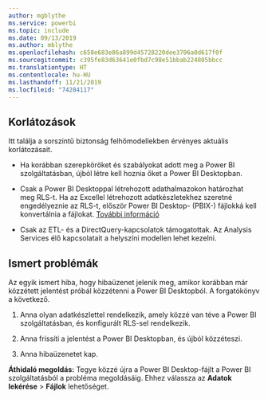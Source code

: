 ```yaml
---
author: mgblythe
ms.service: powerbi
ms.topic: include
ms.date: 09/13/2019
ms.author: mblythe
ms.openlocfilehash: c658e683e86a899d45728220dee3706a0d617f0f
ms.sourcegitcommit: c395fe83d63641e0fbd7c98e51bbab224805bbcc
ms.translationtype: HT
ms.contentlocale: hu-HU
ms.lasthandoff: 11/21/2019
ms.locfileid: "74284117"
---
```

## <a name="limitations"></a>Korlátozások

Itt találja a sorszintű biztonság felhőmodellekben érvényes aktuális korlátozásait.

* Ha korábban szerepköröket és szabályokat adott meg a Power BI szolgáltatásban, újból létre kell hoznia őket a Power BI Desktopban.

* Csak a Power BI Desktoppal létrehozott adathalmazokon határozhat meg RLS-t. Ha az Excellel létrehozott adatkészletekhez szeretné engedélyeznie az RLS-t, először Power BI Desktop- (PBIX-) fájlokká kell konvertálnia a fájlokat. [További információ](../desktop-import-excel-workbooks.md)

* Csak az ETL- és a DirectQuery-kapcsolatok támogatottak. Az Analysis Services élő kapcsolatait a helyszíni modellen lehet kezelni.

## <a name="known-issues"></a>Ismert problémák

Az egyik ismert hiba, hogy hibaüzenet jelenik meg, amikor korábban már közzétett jelentést próbál közzétenni a Power BI Desktopból. A forgatókönyv a következő.

1. Anna olyan adatkészlettel rendelkezik, amely közzé van téve a Power BI szolgáltatásban, és konfigurált RLS-sel rendelkezik.

1. Anna frissíti a jelentést a Power BI Desktopban, és újból közzéteszi.

1. Anna hibaüzenetet kap.

**Áthidaló megoldás:** Tegye közzé újra a Power BI Desktop-fájlt a Power BI szolgáltatásból a probléma megoldásáig. Ehhez válassza az **Adatok lekérése** > **Fájlok** lehetőséget.
